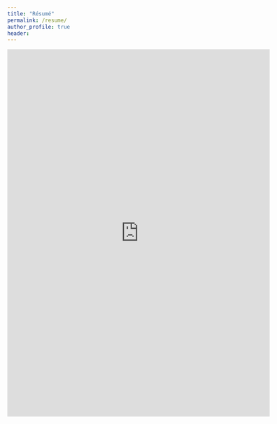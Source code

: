 ```yaml
--- 
title: "Résumé" 
permalink: /resume/ 
author_profile: true 
header:  
---
```

<embed src="https://ToadHanks.github.io/images/mihir_resume_2019_git.pdf" width= "600" height= "840" type="application/pdf"/>
